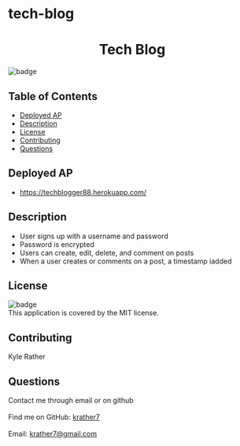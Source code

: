 # tech-blog
<h1 align="center">Tech Blog</h1>
  
![badge](https://img.shields.io/badge/license-MIT-brightgreen)<br />
## Table of Contents
- [Deployed AP](#deployedap)
- [Description](#description)
- [License](#license)
- [Contributing](#contributing)
- [Questions](#questions)
## Deployed AP
- https://techblogger88.herokuapp.com/
## Description
- User signs up with a username and password
- Password is encrypted
- Users can create, edit, delete, and comment on posts
- When a user creates or comments on a post, a timestamp iadded
## License
![badge](https://img.shields.io/badge/license-MIT-brightgreen)
<br />
This application is covered by the MIT license. 
## Contributing
Kyle Rather
## Questions
Contact me through email or on github<br />
<br />
Find me on GitHub: [krather7](https://github.com/krather7)<br />
<br />
Email: krather7@gmail.com<br /><br />




